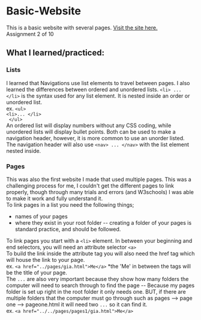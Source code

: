# Basic-Website
This is a basic website with several pages. [Visit the site here.](https://giaviolini.github.io/Basic-Website/)  
Assignment 2 of 10

## What I learned/practiced:
### Lists
I learned that Navigations use list elements to travel between pages. I also learned the differences between ordered and unordered lists. 
  ```<li> ... </li>``` is the syntax used for any list element. 
  It is nested inside an order or unordered list.  
                                                    ex. ```<ul>```  
                                                          ```<li>... </li>```  
                                                        ``` </ul>```   
An ordered list will display numbers without any CSS coding, while unordered lists will display bullet points. Both can be used to make a navigation header, however, it is more common to use an unorder listed. The navigation header will also use ```<nav> ... </nav>``` with the list element nested inside. 

### Pages
This was also the first website I made that used multiple pages. This was a challenging process for me, I couldn't get the different pages to link properly, though through many trials and errors (and W3schools) I was able to make it work and fully understand it.  
To link pages in a list you need the following things;   
  - names of your pages
  - where they exist in your root folder -- creating a folder of your pages is standard practice, and should be followed.
     
To link pages you start with a ```<li>``` element. In between your beginning and end selectors, you will need an attribute selector ```<a>```  
To build the link inside the attribute tag you will also need the href tag which will house the link to your page.  
ex. ```<a href="../pages/gia.html">Me</a>``` *the 'Me' in between the tags will be the title of your page.  
The ```...``` are also very important because they show how many folders the computer will need to search through to find the page -- Because my pages folder is set up right in the root folder it only needs one. BUT, if there are multiple folders that the computer must go through such as pages --> page one --> pageone.html it will need two ```...``` so it can find it.   \
ex. ```<a href="../../pages/pages1/gia.html">Me</a>```
